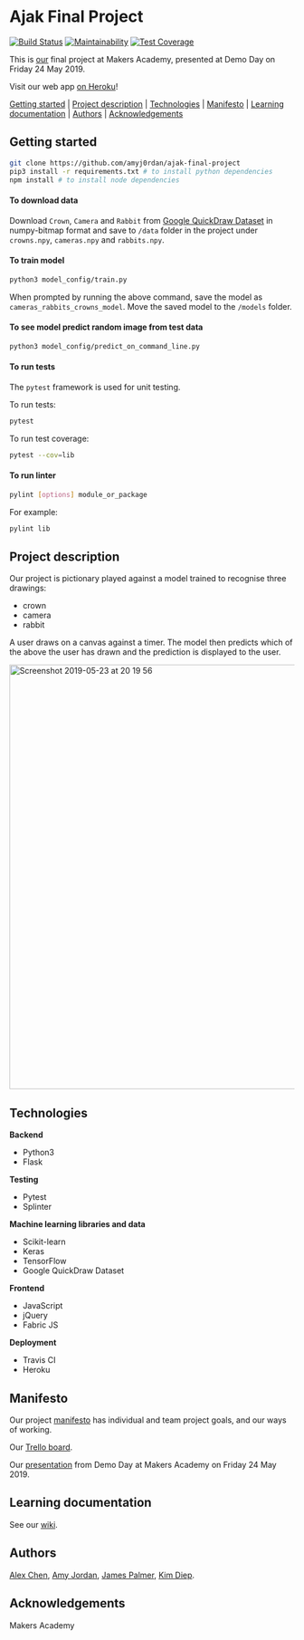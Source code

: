 # Ajak Final Project

[![Build Status](https://travis-ci.com/jpalmerr/ajak-final-project.svg?branch=master)](https://travis-ci.com/jpalmerr/ajak-final-project)
[![Maintainability](https://api.codeclimate.com/v1/badges/a99a88d28ad37a79dbf6/maintainability)](https://codeclimate.com/github/codeclimate/codeclimate/maintainability)
[![Test Coverage](https://api.codeclimate.com/v1/badges/a99a88d28ad37a79dbf6/test_coverage)](https://codeclimate.com/github/codeclimate/codeclimate/test_coverage)

This is [our](#authors) final project at Makers Academy, presented at Demo Day on Friday 24 May 2019.

Visit our web app [on Heroku](https://ajak-doodler.herokuapp.com/)!

[Getting started](#getting-started) | [Project description](#project-description) | [Technologies](#technologies) | [Manifesto](#manifesto) |  [Learning documentation](#learning-documentation) | [Authors](#authors) | [Acknowledgements](#acknowledgements)

## Getting started

```bash
git clone https://github.com/amyj0rdan/ajak-final-project
pip3 install -r requirements.txt # to install python dependencies
npm install # to install node dependencies
```

#### To download data

Download `Crown`, `Camera` and `Rabbit` from [Google QuickDraw Dataset](https://console.cloud.google.com/storage/browser/quickdraw_dataset/full/numpy_bitmap) in numpy-bitmap format and save to `/data` folder in the project under `crowns.npy`, `cameras.npy` and `rabbits.npy`.

#### To train model

```bash
python3 model_config/train.py
```

When prompted by running the above command, save the model as `cameras_rabbits_crowns_model`.
Move the saved model to the `/models` folder.

#### To see model predict random image from test data

```bash
python3 model_config/predict_on_command_line.py
```

#### To run tests

The `pytest` framework is used for unit testing.

To run tests:     
```bash
pytest
```

To run test coverage:     
```bash
pytest --cov=lib
```

#### To run linter

```bash
pylint [options] module_or_package
```
For example:
```bash
pylint lib
```

## Project description

Our project is pictionary played against a model trained to recognise three drawings:
- crown
- camera
- rabbit

A user draws on a canvas against a timer. The model then predicts which of the above the user has drawn and the prediction is displayed to the user.

<img width="750" alt="Screenshot 2019-05-23 at 20 19 56" src="https://user-images.githubusercontent.com/45539085/58560022-2bf9d800-821c-11e9-94a7-326033112b24.png">

## Technologies

**Backend**
- Python3
- Flask

**Testing**
- Pytest
- Splinter

**Machine learning libraries and data**
- Scikit-learn
- Keras
- TensorFlow
- Google QuickDraw Dataset

**Frontend**
- JavaScript
- jQuery
- Fabric JS

**Deployment**
- Travis CI
- Heroku

## Manifesto

Our project [manifesto](https://github.com/amyj0rdan/ajak-final-project/blob/master/manifesto.md) has individual and team project goals, and our ways of working.

Our [Trello board](https://trello.com/b/SAOvMM1v/ajak).

Our [presentation](https://docs.google.com/presentation/d/1GTJL6hVxDfipjO8MemxPloK68e03wOtJmxCWNDJeYpY/edit?usp=sharing) from Demo Day at Makers Academy on Friday 24 May 2019.

## Learning documentation

See our [wiki](https://github.com/jpalmerr/ajak-final-project/wiki).

## Authors

[Alex Chen](https://github.com/alexanderchen6), [Amy Jordan](https://github.com/amyj0rdan), [James Palmer](https://github.com/jpalmerr), [Kim Diep](https://github.com/kimdiep).

## Acknowledgements

Makers Academy

